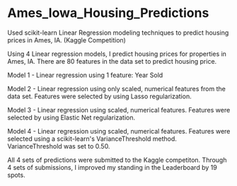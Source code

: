 # Ames_Iowa_Housing_Predictions
Used scikit-learn Linear Regression modeling techniques to predict housing prices in Ames, IA. (Kaggle Competition)

Using 4 Linear regression models, I predict housing prices for properties in Ames, IA. There are 80 features in the data set to predict housing price. 

Model 1 - Linear regression using 1 feature: Year Sold

Model 2 - Linear regression using only scaled, numerical features from the data set. Features were selected by using Lasso regularization. 

Model 3 - Linear regression using scaled, numerical features. Features were selected by using Elastic Net regularization. 

Model 4 - Linear regression using scaled, numerical features. Features were selected using a scikit-learn's VarianceThreshold method. VarianceThreshold was set to 0.50. 

All 4 sets of predictions were submitted to the Kaggle competiton. 
Through 4 sets of submissions, I improved my standing in the Leaderboard by 19 spots. 
